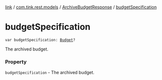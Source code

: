 [link](../../index.md) / [com.tink.rest.models](../index.md) / [ArchiveBudgetResponse](index.md) / [budgetSpecification](./budget-specification.md)

# budgetSpecification

`var budgetSpecification: `[`Budget`](../-budget/index.md)`?`

The archived budget.

### Property

`budgetSpecification` - The archived budget.